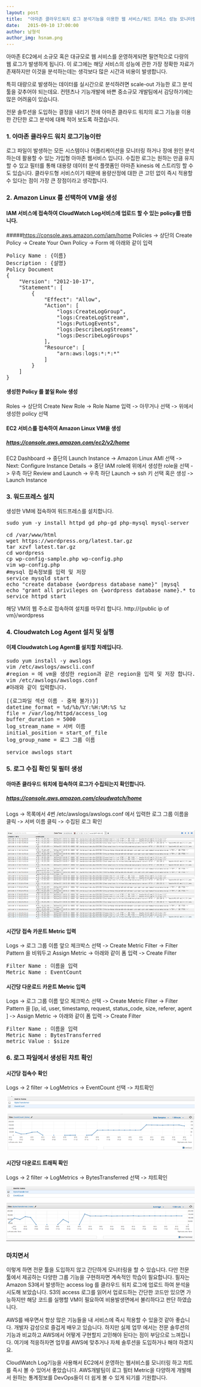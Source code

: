 ```yaml
---
layout: post
title:  "아마존 클라우드워치 로그 분석기능을 이용한 웹 서비스/워드 프레스 성능 모니터링/분석"
date:   2015-09-10 17:00:00
author: 남형석
author_img: hsnam.png
---
```


아마존 EC2에서 소규모 혹은 대규모로 웹 서비스를 운영하게되면 필연적으로 다량의 웹 로그가 발생하게 됩니다. 
이 로그에는 해당 서비스의 성능에 관한 가장 정확한 자료가 존재하지만 이것을 분석하는데는 생각보다 많은 시간과 비용이 발생합니다. 

특히 대량으로 발생하는 데이터를 실시간으로 분석하려면 scale-out 가능한 로그 분석 툴을 갖추어야 되는데요. 
컨텐츠나 기능개발에 바쁜 중소규모 개발팀에서 감당하기에는 많은 어려움이 있습니다. 

전문 솔루션을 도입하는 결정을 내리기 전에 아마존 클라우드 워치의 로그 기능을 이용한 간단한 로그 분석에 대해 적어 보도록 하겠습니다.
 
### 1. 아마존 클라우드 워치 로그기능이란
로그 파일이 발생하는 모든 시스템이나 어플리케이션을 모니터링 하거나 장애 원인 분석하는데 활용할 수 있는 가입형 아마존 웹서비스 입니다. 수집한 로그는 원하는 만큼 유지할 수 있고 필터를 통해 대용량 데이터 분석 플랫폼인 아마존 kinesis 에 스트리밍 할 수 도 있습니다. 클라우드형 서비스이기 때문에 용량산정에 대한 큰 고민 없이 즉시 적용할 수 있다는 점이 가장 큰 장점이라고 생각합니다. 

### 2. Amazon Linux 를 선택하여 VM을 생성
#### IAM 서비스에 접속하여 CloudWatch Log서비스에 업로드 할 수 있는 policy를 만듭니다. 
#####https://console.aws.amazon.com/iam/home 
Policies -> 상단의 Create Policy -> Create Your Own Policy -> Form 에 아래와 같이 입력
<pre>
Policy Name : {이름}
Description : {설명}
Policy Document
{
    "Version": "2012-10-17",
    "Statement": [
        {
            "Effect": "Allow",
            "Action": [
                "logs:CreateLogGroup",
                "logs:CreateLogStream",
                "logs:PutLogEvents",
                "logs:DescribeLogStreams",
                "logs:DescribeLogGroups"
            ],
            "Resource": [
                "arn:aws:logs:*:*:*"
            ]
        }
    ]
}
</pre>

#### 생성한 Policy 를 붙일 Role 생성 
Roles -> 상단의 Create New Role -> Role Name 입력 -> 아무거나 선택 -> 위에서 생성한 policy 선택

#### EC2 서비스를 접속하여 Amazon Linux VM을 생성
##### https://console.aws.amazon.com/ec2/v2/home
EC2 Dashboard -> 중단의 Launch Instance -> Amazon Linux AMI 선택 -> Next: Configure Instance Details -> 중단 IAM role에 위에서 생성한 role을 선택 -> 우측 하단 Review and Launch -> 우측 하단 Launch -> ssh 키 선택 혹은 생성 -> Launch Instance


### 3. 워드프레스 설치
생성한 VM에 접속하여 워드프레스를 설치합니다.

<pre>
sudo yum -y install httpd gd php-gd php-mysql mysql-server

cd /var/www/html
wget https://wordpress.org/latest.tar.gz
tar xzvf latest.tar.gz
cd wordpress
cp wp-config-sample.php wp-config.php
vim wp-config.php 
#mysql 접속정보를 입력 및 저장
service mysqld start
echo "create database {wordpress database name}" |mysql 
echo "grant all privileges on {wordpress database name}.* to {wordpress database user}@localhost ideitified by '{wordpress database password}'" |mysql 
service httpd start
</pre>

해당 VM의 웹 주소로 접속하여 설치를 마무리 합니다.
http://{public ip of vm}/wordpress

### 4. Cloudwatch Log Agent 설치 및 실행
#### 이제 Cloudwatch Log Agent를 설치할 차례입니다. 
<pre>
sudo yum install -y awslogs
vim /etc/awslogs/awscli.conf
#region = 에 vm을 생성한 region과 같은 region을 입력 및 저장 합니다. 이것을 생략하면 N.Virginia 에 로그가 업로드 됩니다.
vim /etc/awslogs/awslogs.conf
#아래와 같이 입력합니다.

[{로그파일 섹션 이름 - 중복 불가)}]
datetime_format = %d/%b/%Y:%H:%M:%S %z
file = /var/log/httpd/access_log
buffer_duration = 5000
log_stream_name = 서버 이름
initial_position = start_of_file
log_group_name = 로그 그룹 이름

service awslogs start
</pre>

### 5. 로그 수집 확인 및 필터 생성
#### 아마존 클라우드 워치에 접속하여 로그가 수집되는지 확인합니다.
##### https://console.aws.amazon.com/cloudwatch/home
Logs -> 목록에서 4번 /etc/awslogs/awslogs.conf 에서 입력한 로그 그룹 이름을 클릭 -> 서버 이름 클릭 -> 수집된 로그 확인

![Cloud Watch Log](/assets/images/hsnam/01/2015-09-10-AWS-CloudWatch-LogViewer.PNG)

#### 시간당 접속 카운트 Metric 입력
Logs -> 로그 그룹 이름 앞으 체크박스 선택 -> Create Metric Filter -> Filter Pattern 을 비워두고 Assign Metric -> 아래와 같이 폼 입력 -> Create Filter
<pre>
Filter Name : 이름을 입력
Metric Name : EventCount 
</pre>
#### 시간당 다운로드 카운트 Metric 입력
Logs -> 로그 그룹 이름 앞으 체크박스 선택 -> Create Metric Filter -> Filter Pattern 을 [ip, id, user, timestamp, request, status_code, size, referer, agent ] -> Assign Metric -> 아래와 같이 폼 입력 -> Create Filter
<pre>
Filter Name : 이름을 입력
Metric Name : BytesTransferred
metric Value : $size
</pre> 
### 6. 로그 파일에서 생성된 챠트 확인
#### 시간당 접속수 확인
Logs -> 2 filter -> LogMetrics -> EventCount 선택 -> 챠트확인

![Cloud Watch Event Count](/assets/images/hsnam/01/2015-09-10-AWS-CloudWatch-EventCount.PNG)

#### 시간당 다운로드 트래픽 확인
Logs -> 2 filter -> LogMetrics -> BytesTransferred 선택 -> 챠트확인

![Cloud Watch Bytes Transferred](/assets/images/hsnam/01/2015-09-10-AWS-CloudWatch-BytesTransferred.PNG)

### 마치면서 
이렇게 하면 전문 툴을 도입하지 않고 간단하게 모니터링을 할 수 있습니다.
다만 전문 툴에서 제공하는 다양한 그룹 기능을 구현하자면 계속적인 학습이 필요합니다. 필자는 Amazon S3에서 발생하는 access log 를 클라우드 워치 로그에 업로드 하여 분석을 시도해 보았습니다. S3의 access 로그를 읽어서 업로드하는 간단한 코드만 있으면 가능하지만  해당 코드를 실행할 VM이 필요하여 비용발생면에서 불리하다고 판단 하였습니다. 

AWS를 배우면서 항상 많은 기능들을 내 서비스에 즉시 적용할 수 있을것 같아  좋습니다. 개발자 감성으로 즐겁게 배우고 있습니다. 하지만 실제 업무 에서는 전문 솔루션의 기능과 비교하고 AWS에서 어떻게 구현할지 고민해야 된다는 점이 부담으로 느껴집니다. 여기에 적응하자면 업무를 AWS에 맞추거나 자체 솔루션을 도입하거나 해야 하겠지요.

CloudWatch Log기능을 사용해서 EC2에서 운영하는 웹서비스를 모니터링 하고 챠트를 즉시 볼 수 있어서 좋았습니다. AWS개발팀이 로그 필터 Metric을 다양하게 개발해서 원하는 통계정보를 DevOps들이 더 쉽게 볼 수 있게 되기를 기원합니다.               